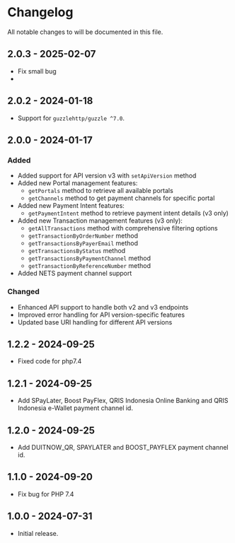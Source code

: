 # Changelog

All notable changes to will be documented in this file.

## 2.0.3 - 2025-02-07
- Fix small bug
- 
## 2.0.2 - 2024-01-18
- Support for `guzzlehttp/guzzle ^7.0`.

## 2.0.0 - 2024-01-17

### Added
- Added support for API version v3 with `setApiVersion` method
- Added new Portal management features:
  - `getPortals` method to retrieve all available portals
  - `getChannels` method to get payment channels for specific portal
- Added new Payment Intent features:
  - `getPaymentIntent` method to retrieve payment intent details (v3 only)
- Added new Transaction management features (v3 only):
  - `getAllTransactions` method with comprehensive filtering options
  - `getTransactionByOrderNumber` method
  - `getTransactionsByPayerEmail` method
  - `getTransactionsByStatus` method
  - `getTransactionsByPaymentChannel` method
  - `getTransactionByReferenceNumber` method
- Added NETS payment channel support

### Changed
- Enhanced API support to handle both v2 and v3 endpoints
- Improved error handling for API version-specific features
- Updated base URI handling for different API versions

## 1.2.2 - 2024-09-25

- Fixed code for php7.4

## 1.2.1 - 2024-09-25

- Add SPayLater, Boost PayFlex, QRIS Indonesia Online Banking and QRIS Indonesia e-Wallet payment channel id.

## 1.2.0 - 2024-09-25

- Add DUITNOW_QR, SPAYLATER and BOOST_PAYFLEX payment channel id.

## 1.1.0 - 2024-09-20

- Fix bug for PHP 7.4

## 1.0.0 - 2024-07-31

- Initial release.